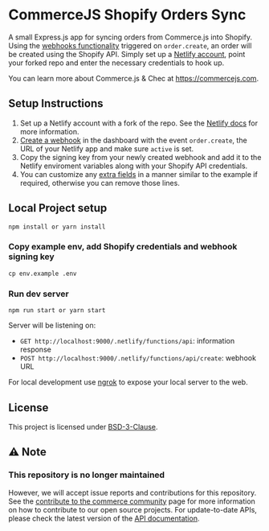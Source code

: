 # CommerceJS Shopify Orders Sync

A small Express.js app for syncing orders from Commerce.js into Shopify. Using the [webhooks functionality](https://commercejs.com/docs/guides/webhooks) triggered on `order.create`, an order will be created using the Shopify API. Simply set up a [Netlify account](https://app.netlify.com/), point your forked repo and enter the necessary credentials to hook up.

You can learn more about Commerce.js & Chec at https://commercejs.com.

## Setup Instructions
1. Set up a Netlify account with a fork of the repo. See the [Netlify docs](https://docs.netlify.com/configure-builds/repo-permissions-linking/) for more information.
2. [Create a webhook](https://dashboard.chec.io/settings/webhooks/add) in the dashboard with the event `order.create`, the URL of your Netlify app and make sure `active` is set.
3. Copy the signing key from your newly created webhook and add it to the Netlify enviroment variables along with your Shopify API credentials.
4. You can customize any [extra fields](https://commercejs.com/docs/api/#extra-fields) in a manner similar to the example if required, otherwise you can remove those lines.


## Local Project setup

```
npm install or yarn install
```

### Copy example env, add Shopify credentials and webhook signing key 
```
cp env.example .env
```

### Run dev server
```
npm run start or yarn start
```

Server will be listening on:

* `GET http://localhost:9000/.netlify/functions/api`: information response
* `POST http://localhost:9000/.netlify/functions/api/create`: webhook URL

For local development use [ngrok](https://ngrok.io) to expose your local server to the web.

## License

This project is licensed under [BSD-3-Clause](LICENSE.md).


## ⚠️ Note

### This repository is no longer maintained
However, we will accept issue reports and contributions for this repository. See the [contribute to the commerce community](https://commercejs.com/docs/community/contribute) page for more information on how to contribute to our open source projects. For update-to-date APIs, please check the latest version of the [API documentation](https://commercejs.com/docs/api/).

